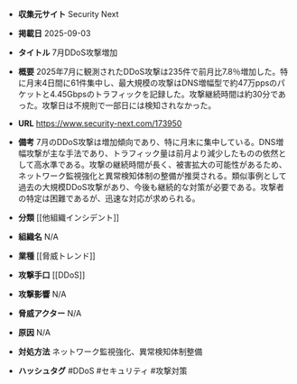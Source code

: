- **収集元サイト**
Security Next

- **掲載日**
2025-09-03

- **タイトル**
7月DDoS攻撃増加

- **概要**
2025年7月に観測されたDDoS攻撃は235件で前月比7.8％増加した。特に月末4日間に61件集中し、最大規模の攻撃はDNS増幅型で約47万ppsのパケットと4.45Gbpsのトラフィックを記録した。攻撃継続時間は約30分であった。攻撃日は不規則で一部日には検知されなかった。

- **URL**
https://www.security-next.com/173950

- **備考**
7月のDDoS攻撃は増加傾向であり、特に月末に集中している。DNS増幅攻撃が主な手法であり、トラフィック量は前月より減少したものの依然として高水準である。攻撃の継続時間が長く、被害拡大の可能性があるため、ネットワーク監視強化と異常検知体制の整備が推奨される。類似事例として過去の大規模DDoS攻撃があり、今後も継続的な対策が必要である。攻撃者の特定は困難であるが、迅速な対応が求められる。

- **分類**
[[他組織インシデント]]

- **組織名**
N/A

- **業種**
[[脅威トレンド]]

- **攻撃手口**
[[DDoS]]

- **攻撃影響**
N/A

- **脅威アクター**
N/A

- **原因**
N/A

- **対処方法**
ネットワーク監視強化、異常検知体制整備

- **ハッシュタグ**
#DDoS #セキュリティ #攻撃対策

